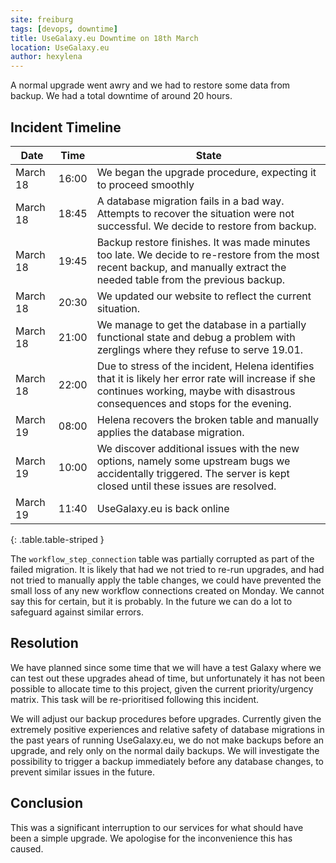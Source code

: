 ```yaml
---
site: freiburg
tags: [devops, downtime]
title: UseGalaxy.eu Downtime on 18th March
location: UseGalaxy.eu
author: hexylena
---
```


A normal upgrade went awry and we had to restore some data from backup. We had a total downtime of around 20 hours.

## Incident Timeline

Date     | Time  | State
-----    | ----  | ---
March 18 | 16:00 | We began the upgrade procedure, expecting it to proceed smoothly
March 18 | 18:45 | A database migration fails in a bad way. Attempts to recover the situation were not successful. We decide to restore from backup.
March 18 | 19:45 | Backup restore finishes. It was made minutes too late. We decide to re-restore from the most recent backup, and manually extract the needed table from the previous backup.
March 18 | 20:30 | We updated our website to reflect the current situation.
March 18 | 21:00 | We manage to get the database in a partially functional state and debug a problem with zerglings where they refuse to serve 19.01.
March 18 | 22:00 | Due to stress of the incident, Helena identifies that it is likely her error rate will increase if she continues working, maybe with disastrous consequences and stops for the evening.
March 19 | 08:00 | Helena recovers the broken table and manually applies the database migration.
March 19 | 10:00 | We discover additional issues with the new options, namely some upstream bugs we accidentally triggered. The server is kept closed until these issues are resolved.
March 19 | 11:40 | UseGalaxy.eu is back online
{: .table.table-striped }

The `workflow_step_connection` table was partially corrupted as part of the
failed migration. It is likely that had we not tried to re-run upgrades, and
had not tried to manually apply the table changes, we could have prevented the
small loss of any new workflow connections created on Monday. We cannot say
this for certain, but it is probably. In the future we can do a lot to
safeguard against similar errors.

## Resolution

We have planned since some time that we will have a test Galaxy where we can
test out these upgrades ahead of time, but unfortunately it has not been
possible to allocate time to this project, given the current priority/urgency
matrix. This task will be re-prioritised following this incident.

We will adjust our backup procedures before upgrades. Currently given the
extremely positive experiences and relative safety of database migrations in
the past years of running UseGalaxy.eu, we do not make backups before an
upgrade, and rely only on the normal daily backups. We will investigate the
possibility to trigger a backup immediately before any database changes, to
prevent similar issues in the future.

## Conclusion

This was a significant interruption to our services for what should have been a
simple upgrade. We apologise for the inconvenience this has caused.
